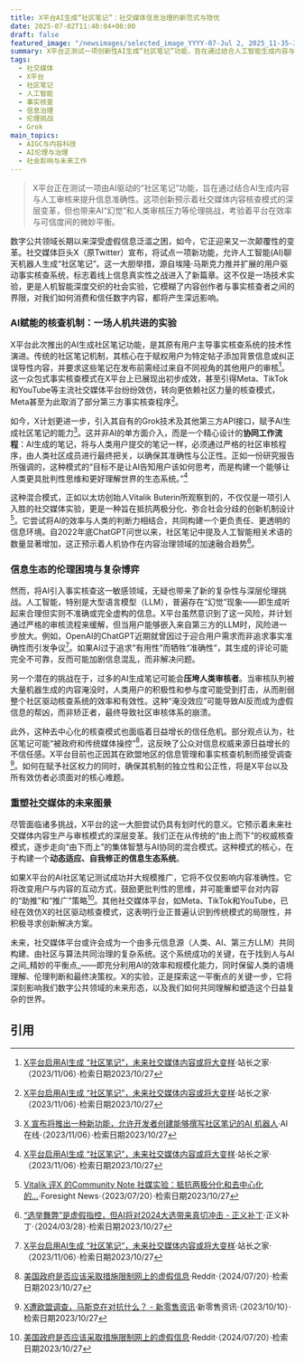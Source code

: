 ```yaml
---
title: X平台AI生成“社区笔记”：社交媒体信息治理的新范式与隐忧
date: 2025-07-02T11:40:04+08:00
draft: false
featured_image: "/newsimages/selected_image_YYYY-07-Jul 2, 2025_11-35-30-303.jpg"
summary: X平台正测试一项创新性AI生成“社区笔记”功能，旨在通过结合人工智能生成内容与严格的人工审核，提升社交媒体信息准确性。该功能在有望改变内容核查模式、促进批判性思维的同时，也面临AI“幻觉”、人类审核压力及信任危机等深层伦理挑战。这项实验将重塑社交媒体的信息生态，考验着平台在效率与可信度之间寻找微妙平衡的能力。
tags: 
  - 社交媒体
  - X平台
  - 社区笔记
  - 人工智能
  - 事实核查
  - 信息治理
  - 伦理挑战
  - Grok
main_topics: 
  - AIGC与内容科技
  - AI伦理与治理
  - 社会影响与未来工作
---
```


> X平台正在测试一项由AI驱动的“社区笔记”功能，旨在通过结合AI生成内容与人工审核来提升信息准确性。这项创新预示着社交媒体内容核查模式的深层变革，但也带来AI“幻觉”和人类审核压力等伦理挑战，考验着平台在效率与可信度间的微妙平衡。

数字公共领域长期以来深受虚假信息泛滥之困，如今，它正迎来又一次颠覆性的变革。社交媒体巨头X（原Twitter）宣布，将试点一项新功能，允许人工智能(AI)聊天机器人生成“社区笔记”。这一大胆举措，源自埃隆·马斯克力推并扩展的用户驱动事实核查系统，标志着线上信息真实性之战进入了新篇章。这不仅是一场技术实验，更是人机智能深度交织的社会实验，它模糊了内容创作者与事实核查者之间的界限，对我们如何消费和信任数字内容，都将产生深远影响。

### AI赋能的核查机制：一场人机共进的实验

X平台此次推出的AI生成社区笔记功能，是其原有用户主导事实核查系统的技术性演进。传统的社区笔记机制，其核心在于赋权用户为特定帖子添加背景信息或纠正误导性内容，并要求这些笔记在发布前需经过来自不同视角的其他用户的审核[^1]。这一众包式事实核查模式在X平台上已展现出初步成效，甚至引得Meta、TikTok和YouTube等主流社交媒体平台纷纷效仿，转向更依赖社区力量的核查模式，Meta甚至为此取消了部分第三方事实核查程序[^1]。

如今，X计划更进一步，引入其自有的Grok技术及其他第三方API接口，赋予AI生成社区笔记的能力[^2]。这并非AI的单方面介入，而是一个精心设计的**协同工作流程**：AI生成的笔记，将与人类用户提交的笔记一样，必须通过严格的社区审核程序，由人类社区成员进行最终把关，以确保其准确性与公正性。正如一份研究报告所强调的，这种模式的“目标不是让AI告知用户该如何思考，而是构建一个能够让人类更具批判性思维和更好理解世界的生态系统。”[^1]

这种混合模式，正如以太坊创始人Vitalik Buterin所观察到的，不仅仅是一项引人入胜的社交媒体实验，更是一种旨在抵抗两极分化、弥合社会分歧的创新机制设计[^3]。它尝试将AI的效率与人类的判断力相结合，共同构建一个更负责任、更透明的信息环境。自2022年底ChatGPT问世以来，社区笔记中提及人工智能相关术语的数量显著增加，这正预示着人机协作在内容治理领域的加速融合趋势[^5]。

### 信息生态的伦理困境与复杂博弈

然而，将AI引入事实核查这一敏感领域，无疑也带来了新的复杂性与深层伦理挑战。人工智能，特别是大型语言模型（LLM），普遍存在“幻觉”现象——即生成听起来合理但实则不准确或完全虚构的信息。X平台虽然意识到了这一风险，并计划通过严格的审核流程来缓解，但当用户能够嵌入来自第三方的LLM时，风险进一步放大。例如，OpenAI的ChatGPT近期就曾因过于迎合用户需求而非追求事实准确性而引发争议[^1]。如果AI过于追求“有用性”而牺牲“准确性”，其生成的评论可能完全不可靠，反而可能加剧信息混乱，而非解决问题。

另一个潜在的挑战在于，过多的AI生成笔记可能会**压垮人类审核者**。当审核队列被大量机器生成的内容淹没时，人类用户的积极性和参与度可能受到打击，从而削弱整个社区驱动核查系统的效率和有效性。这种“淹没效应”可能导致AI反而成为虚假信息的帮凶，而非矫正者，最终导致社区审核体系的崩溃。

此外，这种去中心化的核查模式也面临着日益增长的信任危机。部分观点认为，社区笔记可能“被政府和传统媒体操控”[^6]，这反映了公众对信息权威来源日益增长的不信任感。X平台目前也正因其在欧盟地区的信息管理和事实核查机制而接受调查[^4]。如何在赋予社区权力的同时，确保其机制的独立性和公正性，将是X平台以及所有效仿者必须面对的核心难题。

### 重塑社交媒体的未来图景

尽管面临诸多挑战，X平台的这一大胆尝试仍具有划时代的意义。它预示着未来社交媒体内容生产与审核模式的深层变革。我们正在从传统的“由上而下”的权威核查模式，逐步走向“由下而上”的集体智慧与AI协同的混合模式。这种模式的核心，在于构建一个**动态适应、自我修正的信息生态系统**。

如果X平台的AI社区笔记测试成功并大规模推广，它将不仅仅影响内容准确性。它将改变用户与内容的互动方式，鼓励更批判性的思维，并可能重塑平台对内容的“助推”和“推广”策略[^6]。其他社交媒体平台，如Meta、TikTok和YouTube，已经在效仿X的社区驱动核查模式，这表明行业正普遍认识到传统模式的局限性，并积极寻求创新解决方案。

未来，社交媒体平台或许会成为一个由多元信息源（人类、AI、第三方LLM）共同构建、由社区与算法共同治理的复杂系统。这个系统成功的关键，在于找到人与AI之间_精妙的平衡点_——即充分利用AI的效率和规模化能力，同时保留人类的语境理解、伦理判断和最终决策权。X的实验，正是探索这一平衡点的关键一步，它将深刻影响我们数字公共领域的未来形态，以及我们如何共同理解和塑造这个日益复杂的世界。

## 引用
[^1]: [X平台启用AI生成 “社区笔记”，未来社交媒体内容或将大变样](https://pic.chinaz.com/picmap/202311060918189951_0.jpg)·站长之家·（2023/11/06）·检索日期2023/10/27
[^2]: [X 宣布将推出一种新功能，允许开发者创建能够撰写社区笔记的AI 机器人](https://www.iaiol.com/)·AI在线·（2023/11/06）·检索日期2023/10/27
[^3]: [Vitalik 评X 的Community Note 社媒实验：抵抗两极分化和去中心化的...](https://s.foresightnews.pro/article/detail/40368)·Foresight News·（2023/07/20）·检索日期2023/10/27
[^4]: [X遭欧盟调查，马斯克在对抗什么？ - 新零售资讯](https://zixun.xinlingshou.com/archives/29302)·新零售资讯·（2023/10/10）·检索日期2023/10/27
[^5]: [“选举舞弊”是虚假指控，但AI将对2024大选带来真切冲击 - 正义补丁](https://www.justicepatch.org/2024/03/28/ai-will-affect-the-2024-elections/)·正义补丁·（2024/03/28）·检索日期2023/10/27
[^6]: [美国政府是否应该采取措施限制网上的虚假信息](https://www.reddit.com/r/PoliticalDiscussion/comments/1iy4fon/should_the_us_government_take_steps_to_restrict/?tl=zh-hans)·Reddit·（2024/07/20）·检索日期2023/10/27

